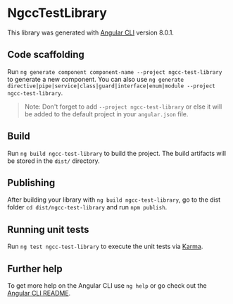 # NgccTestLibrary

This library was generated with [Angular CLI](https://github.com/angular/angular-cli) version 8.0.1.

## Code scaffolding

Run `ng generate component component-name --project ngcc-test-library` to generate a new component. You can also use `ng generate directive|pipe|service|class|guard|interface|enum|module --project ngcc-test-library`.
> Note: Don't forget to add `--project ngcc-test-library` or else it will be added to the default project in your `angular.json` file. 

## Build

Run `ng build ngcc-test-library` to build the project. The build artifacts will be stored in the `dist/` directory.

## Publishing

After building your library with `ng build ngcc-test-library`, go to the dist folder `cd dist/ngcc-test-library` and run `npm publish`.

## Running unit tests

Run `ng test ngcc-test-library` to execute the unit tests via [Karma](https://karma-runner.github.io).

## Further help

To get more help on the Angular CLI use `ng help` or go check out the [Angular CLI README](https://github.com/angular/angular-cli/blob/master/README.md).
